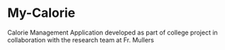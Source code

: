 # My-Calorie
Calorie Management Application developed as part of college project in collaboration with the research team at Fr. Mullers

